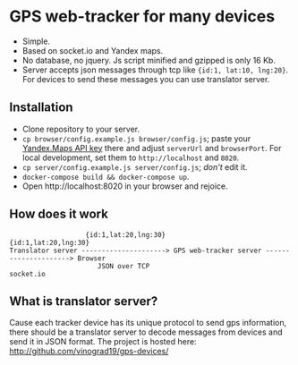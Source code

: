GPS web-tracker for many devices
================================

* Simple.
* Based on socket.io and Yandex maps.
* No database, no jquery. Js script minified and gzipped is only 16 Kb.
* Server accepts json messages through tcp like `{id:1, lat:10, lng:20}`.
For devices to send these messages you can use translator server.

Installation
------------

* Clone repository to your server.
* `cp browser/config.example.js browser/config.js`; paste your [Yandex.Maps API key](https://tech.yandex.com/maps/jsapi/) there and adjust `serverUrl` and `browserPort`. For local development, set them to `http://localhost` and `8020`.
* `cp server/config.example.js server/config.js`; *don't* edit it.
* `docker-compose build && docker-compose up`.
* Open http://localhost:8020 in your browser and rejoice.

How does it work
----------------

```
                   {id:1,lat:20,lng:30}                          {id:1,lat:20,lng:30}
Translator server ---------------------> GPS web-tracker server ---------------------> Browser
                      JSON over TCP                                    socket.io
```

What is translator server?
--------------------------

Cause each tracker device has its unique protocol to send gps information, there should be a translator server to decode
messages from devices and send it in JSON format. The project is hosted here: http://github.com/vinograd19/gps-devices/
